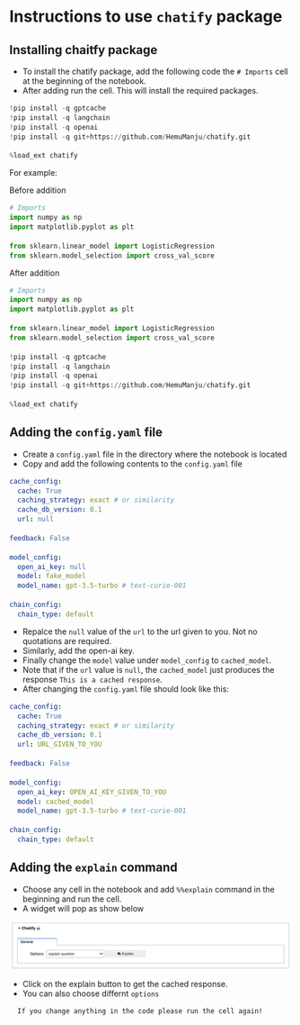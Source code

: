 # Instructions to use `chatify` package

## Installing chaitfy package

- To install the chatify package, add the following code the `# Imports` cell at the beginning of the notebook.
- After adding run the cell. This will install the required packages.

```python
!pip install -q gptcache
!pip install -q langchain
!pip install -q openai
!pip install -q git+https://github.com/HemuManju/chatify.git

%load_ext chatify
```

For example:

Before addition

```python
# Imports
import numpy as np
import matplotlib.pyplot as plt

from sklearn.linear_model import LogisticRegression
from sklearn.model_selection import cross_val_score
```

After addition

```python
# Imports
import numpy as np
import matplotlib.pyplot as plt

from sklearn.linear_model import LogisticRegression
from sklearn.model_selection import cross_val_score

!pip install -q gptcache
!pip install -q langchain
!pip install -q openai
!pip install -q git+https://github.com/HemuManju/chatify.git

%load_ext chatify
```

## Adding the `config.yaml` file

- Create a `config.yaml` file in the directory where the notebook is located
- Copy and add the following contents to the `config.yaml` file

```yaml
cache_config:
  cache: True
  caching_strategy: exact # or similarity
  cache_db_version: 0.1
  url: null

feedback: False

model_config:
  open_ai_key: null
  model: fake_model
  model_name: gpt-3.5-turbo # text-curie-001

chain_config:
  chain_type: default
```

- Repalce the `null` value of the `url` to the url given to you. Not no quotations are required.
- Similarly, add the open-ai key.
- Finally change the `model` value under `model_config` to `cached_model`.
- Note that if the `url` value is `null`, the `cached_model` just produces the response `This is a cached response`.
- After changing the `config.yaml` file should look like this:

```yaml
cache_config:
  cache: True
  caching_strategy: exact # or similarity
  cache_db_version: 0.1
  url: URL_GIVEN_TO_YOU

feedback: False

model_config:
  open_ai_key: OPEN_AI_KEY_GIVEN_TO_YOU
  model: cached_model
  model_name: gpt-3.5-turbo # text-curie-001

chain_config:
  chain_type: default
```

## Adding the `explain` command

- Choose any cell in the notebook and add `%%explain` command in the beginning and run the cell.
- A widget will pop as show below

![](images/widget.jpg)

- Click on the explain button to get the cached response.
- You can also choose differnt `options`

```note
  If you change anything in the code please run the cell again!
```